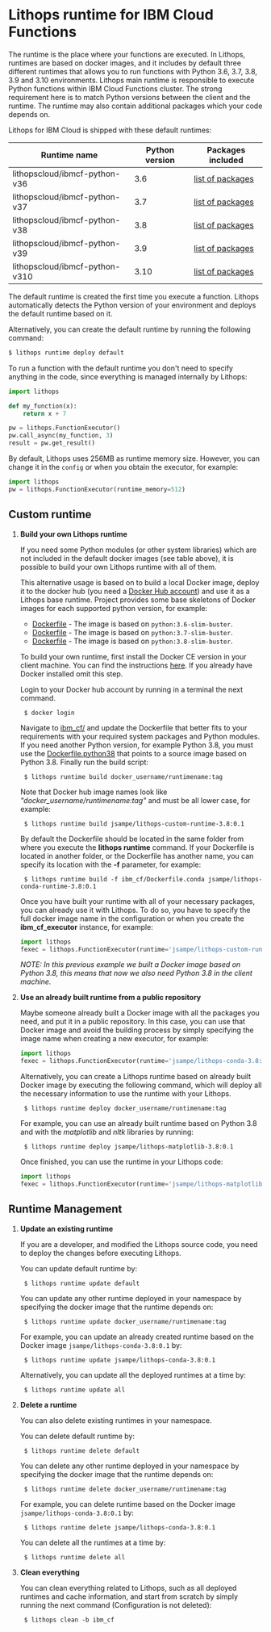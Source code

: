 # Lithops runtime for IBM Cloud Functions

The runtime is the place where your functions are executed. In Lithops, runtimes are based on docker images, and it includes by default three different runtimes that allows you to run functions with Python 3.6, 3.7, 3.8, 3.9 and 3.10 environments. Lithops main runtime is responsible to execute Python functions within IBM Cloud Functions cluster. The strong requirement here is to match Python versions between the client and the runtime. The runtime may also contain additional packages which your code depends on.

Lithops for IBM Cloud is shipped with these default runtimes:

| Runtime name | Python version | Packages included |
| ----| ----| ---- |
| lithopscloud/ibmcf-python-v36 | 3.6 | [list of packages](requirements.txt) |
| lithopscloud/ibmcf-python-v37 | 3.7 | [list of packages](requirements.txt) |
| lithopscloud/ibmcf-python-v38 | 3.8 | [list of packages](requirements.txt) |
| lithopscloud/ibmcf-python-v39 | 3.9 | [list of packages](requirements.txt) |
| lithopscloud/ibmcf-python-v310 | 3.10 | [list of packages](requirements.txt) |

The default runtime is created the first time you execute a function. Lithops automatically detects the Python version of your environment and deploys the default runtime based on it.

Alternatively, you can create the default runtime by running the following command:

```bash
$ lithops runtime deploy default
```

To run a function with the default runtime you don't need to specify anything in the code, since everything is managed internally by Lithops:

```python
import lithops

def my_function(x):
    return x + 7

pw = lithops.FunctionExecutor()
pw.call_async(my_function, 3)
result = pw.get_result()
```

By default, Lithops uses 256MB as runtime memory size. However, you can change it in the `config` or when you obtain the executor, for example:

```python
import lithops
pw = lithops.FunctionExecutor(runtime_memory=512)
```

## Custom runtime

1. **Build your own Lithops runtime**

    If you need some Python modules (or other system libraries) which are not included in the default docker images (see table above), it is possible to build your own Lithops runtime with all of them.

    This alternative usage is based on to build a local Docker image, deploy it to the docker hub (you need a [Docker Hub account](https://hub.docker.com)) and use it as a Lithops base runtime.
    Project provides some base skeletons of Docker images for each supported python version, for example:

    * [Dockerfile](ibm_cf/Dockerfile.python36) - The image is based on `python:3.6-slim-buster`. 
    * [Dockerfile](ibm_cf/Dockerfile.python37) - The image is based on `python:3.7-slim-buster`. 
    * [Dockerfile](ibm_cf/Dockerfile.python38) - The image is based on `python:3.8-slim-buster`. 

    To build your own runtime, first install the Docker CE version in your client machine. You can find the instructions [here](https://docs.docker.com/get-docker/). If you already have Docker installed omit this step.

    Login to your Docker hub account by running in a terminal the next command.

        $ docker login

    Navigate to [ibm_cf/](imb_cf/) and update the Dockerfile that better fits to your requirements with your required system packages and Python modules.
    If you need another Python version, for example Python 3.8, you must use the [Dockerfile.python38](ibm_cf/Dockerfile.python38) that
    points to a source image based on Python 3.8. Finally run the build script:

        $ lithops runtime build docker_username/runtimename:tag

    Note that Docker hub image names look like *"docker_username/runtimename:tag"* and must be all lower case, for example:

        $ lithops runtime build jsampe/lithops-custom-runtime-3.8:0.1

    By default the Dockerfile should be located in the same folder from where you execute the **lithops runtime** command. If your Dockerfile is located in another folder, or the Dockerfile has another name, you can specify its location with the **-f** parameter, for example:

        $ lithops runtime build -f ibm_cf/Dockerfile.conda jsampe/lithops-conda-runtime-3.8:0.1

    Once you have built your runtime with all of your necessary packages, you can already use it with Lithops.
    To do so, you have to specify the full docker image name in the configuration or when you create the **ibm_cf_executor** instance, for example:

    ```python
    import lithops
    fexec = lithops.FunctionExecutor(runtime='jsampe/lithops-custom-runtime-3.8:0.1')
    ```

    *NOTE: In this previous example we built a Docker image based on Python 3.8, this means that now we also need Python 3.8 in the client machine.*

2. **Use an already built runtime from a public repository**

    Maybe someone already built a Docker image with all the packages you need, and put it in a public repository.
    In this case, you can use that Docker image and avoid the building process by simply specifying the image name when creating a new executor, for example:

    ```python
    import lithops
    fexec = lithops.FunctionExecutor(runtime='jsampe/lithops-conda-3.8:0.1')
    ```

    Alternatively, you can create a Lithops runtime based on already built Docker image by executing the following command, which will deploy all the necessary information to use the runtime with your Lithops.

        $ lithops runtime deploy docker_username/runtimename:tag

    For example, you can use an already built runtime based on Python 3.8 and with the *matplotlib* and *nltk* libraries by running:

        $ lithops runtime deploy jsampe/lithops-matplotlib-3.8:0.1

    Once finished, you can use the runtime in your Lithops code:

    ```python
    import lithops
    fexec = lithops.FunctionExecutor(runtime='jsampe/lithops-matplotlib:3.8:0.1')
    ```

## Runtime Management

1. **Update an existing runtime**

    If you are a developer, and modified the Lithops source code, you need to deploy the changes before executing Lithops.

    You can update default runtime by:

        $ lithops runtime update default

    You can update any other runtime deployed in your namespace by specifying the docker image that the runtime depends on:

        $ lithops runtime update docker_username/runtimename:tag

    For example, you can update an already created runtime based on the Docker image `jsampe/lithops-conda-3.8:0.1` by:

        $ lithops runtime update jsampe/lithops-conda-3.8:0.1

    Alternatively, you can update all the deployed runtimes at a time by:

        $ lithops runtime update all

2. **Delete a runtime**

    You can also delete existing runtimes in your namespace.

    You can delete default runtime by:

        $ lithops runtime delete default

    You can delete any other runtime deployed in your namespace by specifying the docker image that the runtime depends on:

        $ lithops runtime delete docker_username/runtimename:tag

    For example, you can delete runtime based on the Docker image `jsampe/lithops-conda-3.8:0.1` by:

        $ lithops runtime delete jsampe/lithops-conda-3.8:0.1

    You can delete all the runtimes at a time by:

        $ lithops runtime delete all

3. **Clean everything**

     You can clean everything related to Lithops, such as all deployed runtimes and cache information, and start from scratch by simply running the next command (Configuration is not deleted):

        $ lithops clean -b ibm_cf
